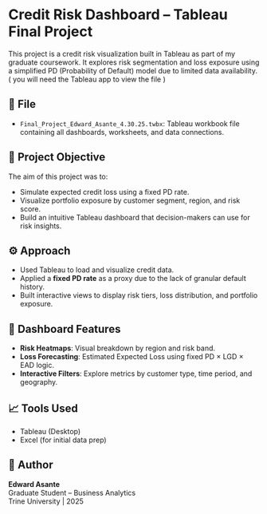 # Credit Risk Dashboard – Tableau Final Project

This project is a credit risk visualization built in Tableau as part of my graduate coursework. It explores risk segmentation and loss exposure using a simplified PD (Probability of Default) model due to limited data availability. ( you will need the Tableau app to view the file )

## 📂 File
- `Final_Project_Edward_Asante_4.30.25.twbx`: Tableau workbook file containing all dashboards, worksheets, and data connections.

## 🧠 Project Objective
The aim of this project was to:
- Simulate expected credit loss using a fixed PD rate.
- Visualize portfolio exposure by customer segment, region, and risk score.
- Build an intuitive Tableau dashboard that decision-makers can use for risk insights.

## ⚙️ Approach
- Used Tableau to load and visualize credit data.
- Applied a **fixed PD rate** as a proxy due to the lack of granular default history.
- Built interactive views to display risk tiers, loss distribution, and portfolio exposure.

## 📸 Dashboard Features
- **Risk Heatmaps**: Visual breakdown by region and risk band.
- **Loss Forecasting**: Estimated Expected Loss using fixed PD × LGD × EAD logic.
- **Interactive Filters**: Explore metrics by customer type, time period, and geography.

## 📈 Tools Used
- Tableau (Desktop)
- Excel (for initial data prep)



## 👤 Author
**Edward Asante**  
Graduate Student – Business Analytics  
Trine University | 2025
